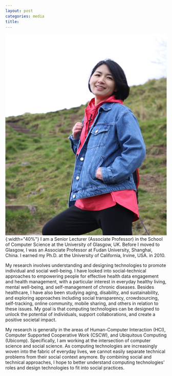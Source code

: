 ```yaml
---
layout: post
categories: media
title: 
---
```

 ![my profile image](assets/pink.jpg){:width="40%"}
I am a Senior Lecturer (Associate Professor) in the School of Computer Science at the University of Glasgow, UK. Before I moved to Glasgow, I was an Associate Professor at Fudan University, Shanghai, China. I earned my Ph.D. at the University of California, Irvine, USA. in 2010.

My research involves understanding and designing technologies to promote individual and social well-being. I have looked into social-technical approaches to empowering people for effective health data engagement and health management, with a particular interest in everyday healthy living, mental well-being, and self-management of chronic diseases. Besides healthcare, I have also been studying aging, disability, and sustainability, and exploring approaches including social transparency, crowdsourcing, self-tracking, online community, mobile sharing, and others in relation to these issues. My goal is that computing technologies can be designed to unlock the potential of individuals, support collaborations, and create a positive societal impact. 

My research is generally in the areas of Human-Computer Interaction (HCI),  Computer Supported Cooperative Work (CSCW), and Ubiquitous Computing (Ubicomp). Specifically, I am working at the intersection of computer science and social science.  As computing technologies are increasingly woven into the fabric of everyday lives, we cannot easily separate technical problems from their social context anymore. By combining social and technical approaches, I hope to better understand computing technologies' roles and design technologies to fit into social practices.
 

